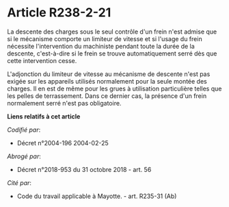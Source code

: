 # Article R238-2-21

La descente des charges sous le seul contrôle d'un frein n'est admise que si le mécanisme comporte un limiteur de vitesse et
si l'usage du frein nécessite l'intervention du machiniste pendant toute la durée de la descente, c'est-à-dire si le frein se
trouve automatiquement serré dès que cette intervention cesse.

L'adjonction du limiteur de vitesse au mécanisme de descente n'est pas exigée sur les appareils utilisés normalement pour la
seule montée des charges. Il en est de même pour les grues à utilisation particulière telles que les pelles de terrassement.
Dans ce dernier cas, la présence d'un frein normalement serré n'est pas obligatoire.

**Liens relatifs à cet article**

_Codifié par_:

  - Décret n°2004-196 2004-02-25

_Abrogé par_:

  - Décret n°2018-953 du 31 octobre 2018 - art. 56

_Cité par_:

  - Code du travail applicable à Mayotte. - art. R235-31 (Ab)

